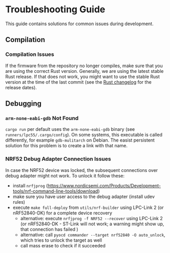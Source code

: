 # Troubleshooting Guide

This guide contains solutions for common issues during development.

## Compilation

### Compilation Issues

If the firmware from the repository no longer compiles, make sure that you are using the correct Rust version.  Generally, we are using the latest stable Rust release.  If that does not work, you might want to use the stable Rust version at the time of the last commit (see the [Rust changelog][] for the release dates).

[Rust changelog]: https://github.com/rust-lang/rust/blob/master/RELEASES.md

## Debugging

### `arm-none-eabi-gdb` Not Found

`cargo run` per default uses the `arm-none-eabi-gdb` binary (see `runners/lpc55/.cargo/config`).  On some systems, this executable is called differently, for example `gdb-mulitarch` on Debian.  The easist persistent solution for this problem is to create a link with that name.

### NRF52 Debug Adapter Connection Issues

In case the NRF52 device was locked, the subsequent connections over debug adapter might not work.
To unlock it follow these:
- install `nrfjprog` (https://www.nordicsemi.com/Products/Development-tools/nrf-command-line-tools/download)
- make sure you have user access to the debug adapter (install udev rules)
- execute `make full-deploy` from `utils/nrf-builder`  using LPC-Link 2 (or nRF52840-DK) for a complete device recovery
    - alternative: execute `nrfjprog -f NRF52 --recover` using LPC-Link 2 (or nRF52840-DK - ST-Link will not work; a warning might show up, that connection has failed )
    - alternative: call `pyocd commander --target nrf52840 -O auto_unlock`, which tries to unlock the target as well
    - call mass erase to check if it succeeded

